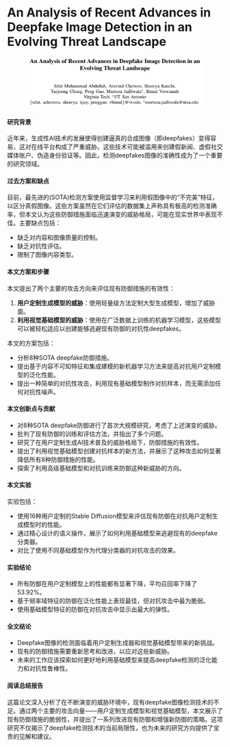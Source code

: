 # An Analysis of Recent Advances in Deepfake Image Detection in an Evolving Threat Landscape

<figure><img src="../.gitbook/assets/image (3) (1) (1) (1).png" alt=""><figcaption></figcaption></figure>

#### 研究背景

近年来，生成性AI技术的发展使得创建逼真的合成图像（即deepfakes）变得容易，这对在线平台构成了严重威胁。这些技术可能被滥用来创建假新闻、虚假社交媒体账户、伪造身份验证等。因此，检测deepfakes图像的准确性成为了一个重要的研究领域。

#### 过去方案和缺点

目前，最先进的(SOTA)检测方案使用监督学习来利用假图像中的“不完美”特征，以区分真假图像。这些方案虽然在它们评估的数据集上声称具有极高的检测准确率，但本文认为这些防御措施面临迅速演变的威胁格局，可能在现实世界中表现不佳。主要缺点包括：

* 缺乏对内容和图像质量的控制。
* 缺乏对抗性评估。
* 限制了图像内容类型。

#### 本文方案和步骤

本文提出了两个主要的攻击方向来评估现有防御措施的有效性：

1. **用户定制生成模型的威胁**：使用轻量级方法定制大型生成模型，增加了威胁面。
2. **利用视觉基础模型的威胁**：使用在广泛数据上训练的机器学习模型，这些模型可以被轻松适应以创建能够逃避现有防御的对抗性deepfakes。

本文的方案包括：

* 分析8种SOTA deepfake防御措施。
* 提出基于内容不可知特征和集成建模的新机器学习方法来提高对抗用户定制模型的泛化性能。
* 提出一种简单的对抗性攻击，利用现有基础模型制作对抗样本，而无需添加任何对抗性噪声。

#### 本文创新点与贡献

* 对8种SOTA deepfake防御进行了首次大规模研究，考虑了上述演变的威胁。
* 批判了现有防御的训练和评估方法，并指出了多个问题。
* 研究了在用户定制生成AI技术普及的威胁格局下，防御措施的有效性。
* 提出了利用视觉基础模型创建对抗样本的新方法，并展示了这种攻击如何显著降低所有8种防御措施的性能。
* 探索了利用高级基础模型和对抗训练来防御这种新威胁的方向。

#### 本文实验

实验包括：

* 使用16种用户定制的Stable Diffusion模型来评估现有防御在对抗用户定制生成模型时的性能。
* 通过精心设计的语义操作，展示了如何利用基础模型来逃避现有的deepfake分类器。
* 对比了使用不同基础模型作为代理分类器的对抗攻击的效果。

#### 实验结论

* 所有防御在用户定制模型上的性能都有显著下降，平均召回率下降了53.92%。
* 基于频率域特征的防御在泛化性能上表现最佳，但对抗攻击中最为脆弱。
* 使用基础模型特征的防御在对抗攻击中显示出最大的弹性。

#### 全文结论

* Deepfake图像的检测面临着用户定制生成器和视觉基础模型带来的新挑战。
* 现有的防御措施需要重新思考和改进，以应对这些新威胁。
* 未来的工作应该探索如何更好地利用基础模型来提高deepfake检测的泛化能力和对抗性鲁棒性。

#### 阅读总结报告

这篇论文深入分析了在不断演变的威胁环境中，现有deepfake图像检测技术的不足。通过两个主要的攻击向量——用户定制生成模型和视觉基础模型，本文展示了现有防御措施的脆弱性，并提出了一系列改进现有防御和增强新防御的策略。这项研究不仅揭示了deepfake检测技术的当前局限性，也为未来的研究方向提供了宝贵的见解和建议。
